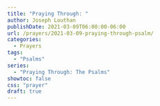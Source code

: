```yaml
---
title: "Praying Through: "
author: Joseph Louthan
publishDate: 2021-03-09T06:00:00-06:00
url: /prayers/2021-03-09-praying-through-psalm/
categories:
  - Prayers
tags:
  - "Psalms"
series:
  - "Praying Through: The Psalms"
showtoc: false
css: "prayer"
draft: true
---
```

<div style="font-variant: small-caps;">

</div>

```text

```
